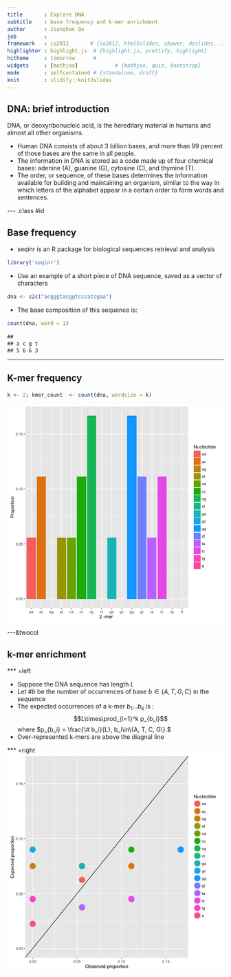 ```yaml
---
title       : Explore DNA
subtitle    : base frequency and k-mer enrichment
author      : Jianghan Qu
job         : 
framework   : io2012       # {io2012, html5slides, shower, dzslides, ...}
highlighter : highlight.js  # {highlight.js, prettify, highlight}
hitheme     : tomorrow      # 
widgets     : [mathjax]            # {mathjax, quiz, bootstrap}
mode        : selfcontained # {standalone, draft}
knit        : slidify::knit2slides
---
```


## DNA: brief introduction

DNA, or deoxyribonucleic acid, is the hereditary material 
in humans and almost all other organisms. 
 

-  Human DNA consists of about 3 billion bases, and more than 99 percent of those bases are the same in all people.
-  The information in DNA is stored as a code made up of four chemical bases: adenine (A), guanine (G), cytosine (C), and thymine (T). 
-  The order, or sequence, of these bases determines the information available for building and maintaining an organism, similar to the way in which letters of the alphabet appear in a certain order to form words and sentences.

--- .class #id 

## Base frequency
- seqinr is an R package for biological sequences retrieval and analysis


```r
library('seqinr')
```

- Use an example of a short piece of DNA sequence, saved as a vector of characters


```r
dna <- s2c("acgggtacggtcccatcgaa")
```
- The base composition of this sequence is:


```r
count(dna, word = 1)
```

```
## 
## a c g t 
## 5 6 6 3
```

---

## K-mer frequency

```r
k <- 2; kmer_count  <- count(dna, wordsize = k)
```
![plot of chunk unnamed-chunk-5](assets/fig/unnamed-chunk-5-1.png)

---&twocol  

## k-mer enrichment
*** =left
- Suppose the DNA sequence has length $L$
- Let $\# b$ be the number of occurrences of base $b\in \{A, T, G, C\}$ in the sequence 
- The expected occurrences of a k-mer $b_1\ldots b_k$ is : 
 $$L\times\prod_{i=1}^k p_{b_i}$$
 where 
 $p_{b_i} = \frac{\# b_i}{L}, b_i\in\{A, T, C, G\}.$
- Over-represented k-mers are above the diagnal line

*** =right
  ![plot of chunk unnamed-chunk-6](assets/fig/unnamed-chunk-6-1.png)

